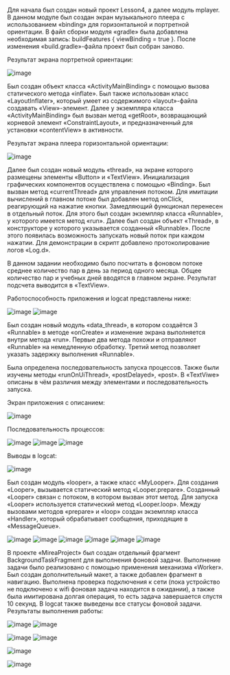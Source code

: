 Для начала был создан новый проект Lesson4, а далее модуль mplayer. В данном модуле был создан экран музыкального плеера с использованием «binding» для горизонтальной и портретной ориентации.
В файл сборки модуля «gradle» была добавлена необходимая запись: buildFeatures { viewBinding = true }. После изменения «build.gradle»-файла проект был собран заново.

Результат экрана портретной ориентации:

![image](https://github.com/user-attachments/assets/b2456645-8d45-4ad7-86d5-79399129fa1f)

Был создан объект класса «ActivityMainBinding» с помощью вызова статического метода «inflate». Был также использован класс «LayoutInflater», который умеет из содержимого «layout»-файла создавать «View»-элемент. Далее у экземпляра класса «ActivityMainBinding» был вызван метод «getRoot», возвращающий корневой элемент «ConstraintLayout», и предназначенный для установки «contentView» в активности.

Результат экрана плеера горизонтальной ориентации:

![image](https://github.com/user-attachments/assets/0b376964-3ff3-4efd-abf3-045e0d8c8da9)

Далее был создан новый модуль «thread», на экране которого размещены элементы «Button» и «TextView». Инициализация графических компонентов осуществлена с помощью «Binding». Был вызван метод «currentThread» для управления потоком. Для имитации вычислений в главном потоке был добавлен метод onClick, реагирующий на нажатие кнопки.
Замедляющий  функционал перенесен в отдельный поток. Для этого был создан экземпляр класса «Runnable», у которого имеется метод «run». Далее был создан объект «Thread», в конструкторе у которого указывается созданный «Runnable». После этого появилась возможность запускать новый поток при каждом нажатии. Для демонстрации в скрипт добавлено протоколирование логов «Log.d».

В данном задании необходимо было посчитать в фоновом потоке среднее количество пар в день за период одного месяца. Общее количество пар и учебных дней вводятся в главном экране. Результат подсчета выводится в «TextView».

Работоспособность приложения и logcat представлены ниже:

![image](https://github.com/user-attachments/assets/78126368-5e60-4d91-b248-c685db5133dd)
![image](https://github.com/user-attachments/assets/d138ceec-e9e4-449a-afca-ed0c83a9e77f)

Был создан новый модуль «data_thread», в котором создаётся 3 «Runnable» в методе «onCreate» и изменение экрана выполняется внутри метода «run». Первые два метода похожи и отправляют «Runnable» на немедленную обработку. Третий метод позволяет указать задержку выполнения «Runnable».

Была определена последовательность запуска процессов. Также были изучены методы «runOnUiThread», «postDelayed», «post». В «TextViwe» описаны в чём различия между элементами и последовательность запуска.

Экран приложения с описанием:

![image](https://github.com/user-attachments/assets/5ecb8a15-44d4-4cd0-9eb0-e34ba3ccb73c)

Последовательность процессов:

![image](https://github.com/user-attachments/assets/c21b1684-e064-48e4-a411-1590a1a3610c) ![image](https://github.com/user-attachments/assets/b1bc8377-eb6a-4971-a1eb-c50328756df7)
![image](https://github.com/user-attachments/assets/156a1b30-4dc7-469f-91af-73c49e83aa3d)

Выводы в logcat:

![image](https://github.com/user-attachments/assets/2a3fe29b-5aec-46e8-8cdc-a1e74350202e)

Был создан модуль «looper», а также класс «MyLooper». Для создания «Looper», вызывается статический метод «Looper.prepare». Созданный «Looper» связан с потоком, в котором вызван этот метод. Для запуска «Looper» используется статический метод «Looper.loop». Между вызовами
методов «prepare» и «loop» создан экземпляр класса «Handler», который обрабатывает сообщения, приходящие в «MessageQueue».

![image](https://github.com/user-attachments/assets/b8925d57-a035-4430-af96-dd11bcbe41da)
![image](https://github.com/user-attachments/assets/51be7c04-e615-4765-968f-d960147a9f8f)
![image](https://github.com/user-attachments/assets/2c9e2774-080e-46c0-bf7b-913170798752)
![image](https://github.com/user-attachments/assets/20786399-6f69-4cdc-a2fd-1416e491d738)
![image](https://github.com/user-attachments/assets/cf03c55b-a176-4e14-97a0-6635fba19093)
![image](https://github.com/user-attachments/assets/208629e3-4c20-435c-9de1-a9f7fe8adbf5)

В проекте «MireaProject» был создан отдельный фрагмент BackgroundTaskFragment для выполнения фоновой
задачи. Выполнение задачи было реализовано с помощью применения механизма «Worker». Был создан дополнительный макет, а также добавлен фрагмент в навигацию. 
Выполнена проверка подключения к сети (пока устройство не подключено к wifi фоновая задача находится в ожидании), а также была имитирована долгая операция, то есть задача завершается спустя 10 секунд. В logcat также выведены все статусы фоновой задачи.
Результаты выполнения работы:

![image](https://github.com/user-attachments/assets/527ec710-95e3-41c8-bfef-45eb0a91ec8a) ![image](https://github.com/user-attachments/assets/0e703693-c5f1-4dde-9332-1a5da8e14598)

![image](https://github.com/user-attachments/assets/3d28c8e0-5f67-4b15-b153-afd05e51d632) ![image](https://github.com/user-attachments/assets/16a99cf6-d7b7-4531-887b-b6dcbb3928a6)

![image](https://github.com/user-attachments/assets/1209a284-687e-4a69-8963-68c75409b450)

![image](https://github.com/user-attachments/assets/6645e27c-e70a-409b-bac3-c7d52b12b44a)

